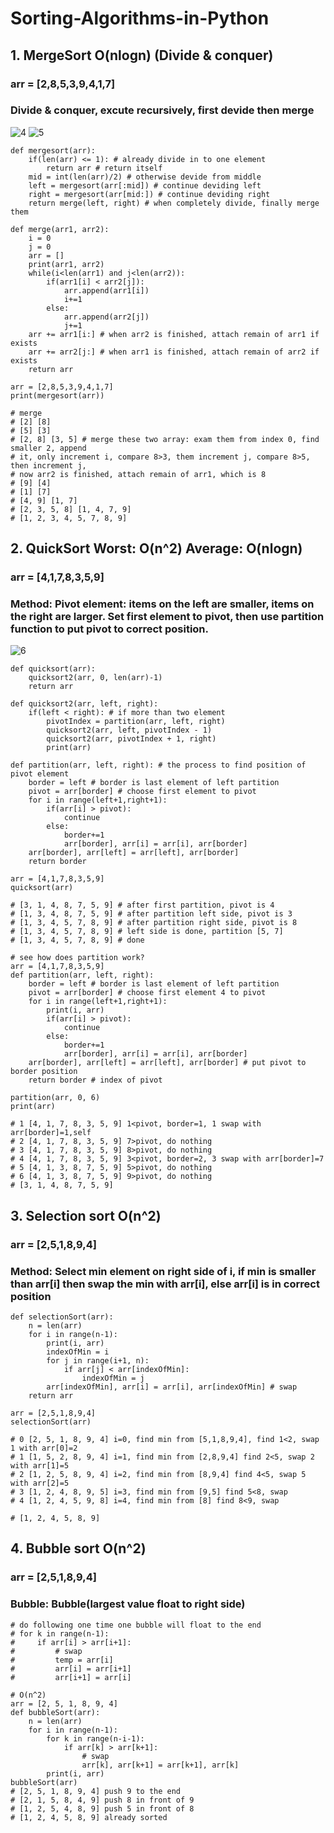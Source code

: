 # Sorting-Algorithms-in-Python

## 1. MergeSort O(nlogn) (Divide & conquer)
### arr = [2,8,5,3,9,4,1,7] 
### Divide & conquer, excute recursively, first devide then merge

![4](https://user-images.githubusercontent.com/37478093/88377323-89ae9380-cdd1-11ea-8490-d7035f8ac3e9.png)
![5](https://user-images.githubusercontent.com/37478093/88377324-8adfc080-cdd1-11ea-9aa6-97b6ce056f2e.png)

```
def mergesort(arr):
    if(len(arr) <= 1): # already divide in to one element
        return arr # return itself
    mid = int(len(arr)/2) # otherwise devide from middle
    left = mergesort(arr[:mid]) # continue deviding left
    right = mergesort(arr[mid:]) # continue deviding right
    return merge(left, right) # when completely divide, finally merge them

def merge(arr1, arr2):
    i = 0
    j = 0
    arr = []
    print(arr1, arr2)
    while(i<len(arr1) and j<len(arr2)):
        if(arr1[i] < arr2[j]):
            arr.append(arr1[i])
            i+=1
        else:
            arr.append(arr2[j])
            j+=1
    arr += arr1[i:] # when arr2 is finished, attach remain of arr1 if exists
    arr += arr2[j:] # when arr1 is finished, attach remain of arr2 if exists
    return arr

arr = [2,8,5,3,9,4,1,7]     
print(mergesort(arr))

# merge
# [2] [8]
# [5] [3]
# [2, 8] [3, 5] # merge these two array: exam them from index 0, find smaller 2, append
# it, only increment i, compare 8>3, them increment j, compare 8>5, then increment j, 
# now arr2 is finished, attach remain of arr1, which is 8
# [9] [4]
# [1] [7]
# [4, 9] [1, 7]
# [2, 3, 5, 8] [1, 4, 7, 9]
# [1, 2, 3, 4, 5, 7, 8, 9]
```

## 2. QuickSort Worst: O(n^2) Average: O(nlogn)
### arr = [4,1,7,8,3,5,9] 
### Method: Pivot element: items on the left are smaller, items on the right are larger. Set first element to pivot, then use partition function to put pivot to correct position.

![6](https://user-images.githubusercontent.com/37478093/88377847-7ea83300-cdd2-11ea-8fc8-8ed6a121623c.png)

```
def quicksort(arr):
    quicksort2(arr, 0, len(arr)-1)
    return arr

def quicksort2(arr, left, right):
    if(left < right): # if more than two element
        pivotIndex = partition(arr, left, right)
        quicksort2(arr, left, pivotIndex - 1)
        quicksort2(arr, pivotIndex + 1, right)
        print(arr)
    
def partition(arr, left, right): # the process to find position of pivot element
    border = left # border is last element of left partition
    pivot = arr[border] # choose first element to pivot 
    for i in range(left+1,right+1):
        if(arr[i] > pivot):
            continue
        else:
            border+=1
            arr[border], arr[i] = arr[i], arr[border]
    arr[border], arr[left] = arr[left], arr[border]
    return border

arr = [4,1,7,8,3,5,9]  
quicksort(arr)

# [3, 1, 4, 8, 7, 5, 9] # after first partition, pivot is 4
# [1, 3, 4, 8, 7, 5, 9] # after partition left side, pivot is 3
# [1, 3, 4, 5, 7, 8, 9] # after partition right side, pivot is 8
# [1, 3, 4, 5, 7, 8, 9] # left side is done, partition [5, 7]
# [1, 3, 4, 5, 7, 8, 9] # done
```
```
# see how does partition work?
arr = [4,1,7,8,3,5,9]    
def partition(arr, left, right):
    border = left # border is last element of left partition
    pivot = arr[border] # choose first element 4 to pivot 
    for i in range(left+1,right+1):
        print(i, arr)
        if(arr[i] > pivot):
            continue
        else:
            border+=1
            arr[border], arr[i] = arr[i], arr[border]
    arr[border], arr[left] = arr[left], arr[border] # put pivot to border position
    return border # index of pivot

partition(arr, 0, 6)
print(arr)

# 1 [4, 1, 7, 8, 3, 5, 9] 1<pivot, border=1, 1 swap with arr[border]=1,self
# 2 [4, 1, 7, 8, 3, 5, 9] 7>pivot, do nothing
# 3 [4, 1, 7, 8, 3, 5, 9] 8>pivot, do nothing
# 4 [4, 1, 7, 8, 3, 5, 9] 3<pivot, border=2, 3 swap with arr[border]=7
# 5 [4, 1, 3, 8, 7, 5, 9] 5>pivot, do nothing
# 6 [4, 1, 3, 8, 7, 5, 9] 9>pivot, do nothing
# [3, 1, 4, 8, 7, 5, 9]
```

## 3. Selection sort O(n^2)
### arr = [2,5,1,8,9,4]
### Method: Select min element on right side of i, if min is smaller than arr[i] then swap the min with arr[i], else arr[i] is in correct position

```
def selectionSort(arr):
    n = len(arr)
    for i in range(n-1):
        print(i, arr)
        indexOfMin = i
        for j in range(i+1, n):
            if arr[j] < arr[indexOfMin]:
                indexOfMin = j
        arr[indexOfMin], arr[i] = arr[i], arr[indexOfMin] # swap
    return arr

arr = [2,5,1,8,9,4]
selectionSort(arr)

# 0 [2, 5, 1, 8, 9, 4] i=0, find min from [5,1,8,9,4], find 1<2, swap 1 with arr[0]=2
# 1 [1, 5, 2, 8, 9, 4] i=1, find min from [2,8,9,4] find 2<5, swap 2 with arr[1]=5
# 2 [1, 2, 5, 8, 9, 4] i=2, find min from [8,9,4] find 4<5, swap 5 with arr[2]=5
# 3 [1, 2, 4, 8, 9, 5] i=3, find min from [9,5] find 5<8, swap
# 4 [1, 2, 4, 5, 9, 8] i=4, find min from [8] find 8<9, swap

# [1, 2, 4, 5, 8, 9]
```

## 4. Bubble sort O(n^2)
### arr = [2,5,1,8,9,4]
### Bubble: Bubble(largest value float to right side)
```
# do following one time one bubble will float to the end
# for k in range(n-1):
#     if arr[i] > arr[i+1]:
#         # swap
#         temp = arr[i]
#         arr[i] = arr[i+1]
#         arr[i+1] = arr[i]

# O(n^2)
arr = [2, 5, 1, 8, 9, 4]
def bubbleSort(arr):
    n = len(arr)
    for i in range(n-1):
        for k in range(n-i-1):
            if arr[k] > arr[k+1]:
                # swap
                arr[k], arr[k+1] = arr[k+1], arr[k] 
        print(i, arr)
bubbleSort(arr)
# [2, 5, 1, 8, 9, 4] push 9 to the end
# [2, 1, 5, 8, 4, 9] push 8 in front of 9
# [1, 2, 5, 4, 8, 9] push 5 in front of 8
# [1, 2, 4, 5, 8, 9] already sorted
```

